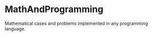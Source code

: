 MathAndProgramming
==================

Mathematical cases and problems implemented in any programming language.
